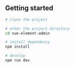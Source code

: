 

## Getting started

```bash
# clone the project

# enter the project directory
cd vue-element-admin

# install dependency
npm install

# develop
npm run dev
```
